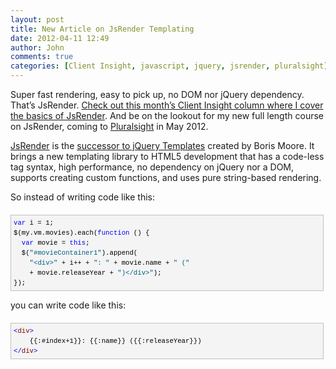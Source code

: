 ```yaml
---
layout: post
title: New Article on JsRender Templating
date: 2012-04-11 12:49
author: John
comments: true
categories: [Client Insight, javascript, jquery, jsrender, pluralsight]
---
```

<p>Super fast rendering, easy to pick up, no DOM nor jQuery dependency. That’s JsRender. <a href="http://jpapa.me/clientIn1204">Check out this month’s Client Insight column where I cover the basics of JsRender</a>. And be on the lookout for my new full length course on JsRender, coming to <a href="http://www.pluralsight-training.net/microsoft/Authors/Details?handle=john-papa">Pluralsight</a> in May 2012.</p> <p><a href="https://github.com/BorisMoore/jsrender">JsRender</a> is the <a href="http://jpapa.me/jsrenderroadmap">successor to jQuery Templates</a> created by Boris Moore. It brings a new templating library to HTML5 development that has a code-less tag syntax, high performance, no dependency on jQuery nor a DOM, supports creating custom functions, and uses pure string-based rendering. </p> <p>So instead of writing code like this:</p> <div style="border-bottom: silver 1px solid; text-align: left; border-left: silver 1px solid; padding-bottom: 4px; line-height: 12pt; background-color: #f4f4f4; margin: 20px 0px 10px; padding-left: 4px; width: 97.5%; padding-right: 4px; font-family: 'Courier New', courier, monospace; direction: ltr; max-height: 200px; font-size: 8pt; overflow: auto; border-top: silver 1px solid; cursor: text; border-right: silver 1px solid; padding-top: 4px" id="codeSnippetWrapper"><pre style="border-bottom-style: none; text-align: left; padding-bottom: 0px; line-height: 12pt; background-color: #f4f4f4; margin: 0em; border-left-style: none; padding-left: 0px; width: 100%; padding-right: 0px; font-family: 'Courier New', courier, monospace; direction: ltr; border-top-style: none; color: black; border-right-style: none; font-size: 8pt; overflow: visible; padding-top: 0px" id="codeSnippet"><span style="color: #0000ff">var</span> i = 1;<br>$(my.vm.movies).each(<span style="color: #0000ff">function</span> () {<br>  <span style="color: #0000ff">var</span> movie = <span style="color: #0000ff">this</span>;<br>  $(<span style="color: #006080">"#movieContainer1"</span>).append(<br>    <span style="color: #006080">"&lt;div&gt;"</span> + i++ + <span style="color: #006080">": "</span> + movie.name + <span style="color: #006080">" ("</span><br>    + movie.releaseYear + <span style="color: #006080">")&lt;/div&gt;"</span>);<br>});</pre></div>
<p>you can write code like this:</p>
<div style="border-bottom: silver 1px solid; text-align: left; border-left: silver 1px solid; padding-bottom: 4px; line-height: 12pt; background-color: #f4f4f4; margin: 20px 0px 10px; padding-left: 4px; width: 97.5%; padding-right: 4px; font-family: 'Courier New', courier, monospace; direction: ltr; max-height: 200px; font-size: 8pt; overflow: auto; border-top: silver 1px solid; cursor: text; border-right: silver 1px solid; padding-top: 4px" id="codeSnippetWrapper"><pre style="border-bottom-style: none; text-align: left; padding-bottom: 0px; line-height: 12pt; background-color: #f4f4f4; margin: 0em; border-left-style: none; padding-left: 0px; width: 100%; padding-right: 0px; font-family: 'Courier New', courier, monospace; direction: ltr; border-top-style: none; color: black; border-right-style: none; font-size: 8pt; overflow: visible; padding-top: 0px" id="codeSnippet"><span style="color: #0000ff">&lt;</span><span style="color: #800000">div</span><span style="color: #0000ff">&gt;</span><br>    {{:#index+1}}: {{:name}} ({{:releaseYear}})<br><span style="color: #0000ff">&lt;/</span><span style="color: #800000">div</span><span style="color: #0000ff">&gt;</span></pre></div>

